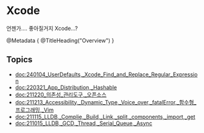 # Xcode

언젠가.... 좋아질거지 Xcode...?

@Metadata {
   @TitleHeading("Overview")
}

## Topics
- <doc:240104_UserDefaults,_Xcode_Find_and_Replace_Regular_Expression>
- <doc:220321_App_Distribution,_Hashable>
- <doc:211220_의존성_관리도구,_오픈소스>
- <doc:211213_Accessibility,_Dynamic_Type,_Voice_over,_fatalError,_함수형_프로그래밍,_Vim>
- <doc:211115_LLDB,_Complie,_Build,_Link,_split,_components,_import,_get>
- <doc:211015_LLDB,_GCD,_Thread,_Serial_Queue,_Async>